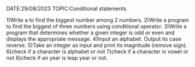 DATE:29/08/2023     TOPIC:Conditional statements


1)Write a to find the biggest number among 2 numbers.
2)Write a program to find the biggest of three numbers using conditional operator.
3)Write a program that determines whether a given integer is odd or even and displays the appropriate message.
4)Input an alphabet. Output its case reverse.
5)Take an integer as input and print its magnitude (remove sign).
6)check if a character is alphabet or not
7)check if a character is vowel or not
8)check if an year is leap year or not.
